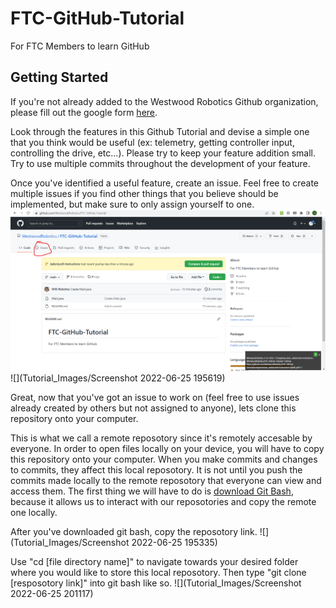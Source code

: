 # FTC-GitHub-Tutorial
For FTC Members to learn GitHub

## Getting Started
If you're not already added to the Westwood Robotics Github organization, please fill out the google form [here](https://docs.google.com/forms/d/e/1FAIpQLSem02o6UWvw7SDrx79-wWmDvUgLiNIrVyI_i_1ZKi8lNNkPrA/).

Look through the features in this Github Tutorial and devise a simple one that you think would be useful (ex: telemetry, getting controller input, controlling the drive, etc...). Please try to keep your feature addition small. Try to use multiple commits throughout the development of your feature.

Once you've identified a useful feature, create an issue. Feel free to create multiple issues if you find other things that you believe should be implemented, but make sure to only assign yourself to one. 
![](Tutorial_Images/DELETEME13.png)
![](Tutorial_Images/Screenshot 2022-06-25 195619)

Great, now that you've got an issue to work on (feel free to use issues already created by others but not assigned to anyone), lets clone this repository onto your computer.

This is what we call a remote reposotory since it's remotely accesable by everyone. In order to open files locally on your device, you will have to copy this repository onto your computer. When you make commits and changes to commits, they affect this local reposotory. It is not until you push the commits made locally to the remote reposotory that everyone can view and access them.
The first thing we will have to do is [download Git Bash](https://git-scm.com/downloads), because it allows us to interact with our reposotories and copy the remote one locally. 

After you've downloaded git bash, copy the reposotory link.
![](Tutorial_Images/Screenshot 2022-06-25 195335)

Use "cd [file directory name]" to navigate towards your desired folder where you would like to store this local reposotory.
Then type "git clone [resposotory link]" into git bash like so.
![](Tutorial_Images/Screenshot 2022-06-25 201117)

